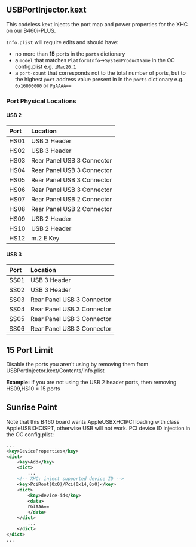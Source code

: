 ## USBPortInjector.kext

This codeless kext injects the port map and power properties for the XHC on our B460i-PLUS.

```Info.plist``` will require edits and should have:
* no more than **15** ports in the ```ports``` dictionary
* a ```model``` that matches ```PlatformInfo```&#8594;```SystemProductName```  in the OC config.plist e.g. ```iMac20,1```
* a ```port-count``` that corresponds not to the total number of ports, but to the highest ```port``` address value present in in the ```ports``` dictionary e.g. ```0x16000000``` or ```FgAAAA==```

### Port Physical Locations

#### USB 2

| Port | Location                   |
|:-----|:---------------------------|
| HS01 | USB 3 Header               |
| HS02 | USB 3 Header               |
| HS03 | Rear Panel USB 3 Connector |
| HS04 | Rear Panel USB 3 Connector |
| HS05 | Rear Panel USB 3 Connector |
| HS06 | Rear Panel USB 3 Connector |
| HS07 | Rear Panel USB 2 Connector |
| HS08 | Rear Panel USB 2 Connector |
| HS09 | USB 2 Header               |
| HS10 | USB 2 Header               |
| HS12 | m.2 E Key                  |

#### USB 3

| Port | Location                   |
|:-----|:---------------------------|
| SS01 | USB 3 Header               |
| SS02 | USB 3 Header               |
| SS03 | Rear Panel USB 3 Connector |
| SS04 | Rear Panel USB 3 Connector |
| SS05 | Rear Panel USB 3 Connector |
| SS06 | Rear Panel USB 3 Connector |

## 15 Port Limit

Disable the ports you aren't using by removing them from USBPortInjector.kext/Contents/Info.plist

**Example:** If you are not using the USB 2 header ports, then removing HS09,HS10 = 15 ports

## Sunrise Point

Note that this B460 board wants AppleUSBXHCIPCI loading with class AppleUSBXHCISPT, otherwise USB will not work. PCI device ID injection in the OC config.plist:

```xml
...
<key>DeviceProperties</key>
<dict>
    <key>Add</key>
    <dict>
        ...
	<!-- XHC: inject supported device ID -->
	<key>PciRoot(0x0)/Pci(0x14,0x0)</key>
	<dict>
		<key>device-id</key>
		<data>
		r6IAAA==
		</data>
	</dict>
        ...
    </dict>
</dict>
...

```
